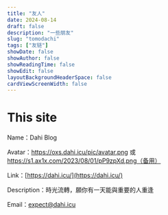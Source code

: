 ```yaml
---
title: "友人"
date: 2024-08-14
draft: false
description: "一些朋友"
slug: "tomodachi"
tags: ["友链"]
showDate: false
showAuthor: false
showReadingTime: false
showEdit: false
layoutBackgroundHeaderSpace: false
cardViewScreenWidth: false
---
```


# This site
Name：Dahi Blog

Avatar：https://oxs.dahi.icu/pic/avatar.png 或 https://s1.ax1x.com/2023/08/01/pP9zpXd.png（备用）

Link：[https://dahi.icu/](https://dahi.icu/)

Description：時光流轉，願你有一天能與重要的人重逢

Email：expect@dahi.icu

